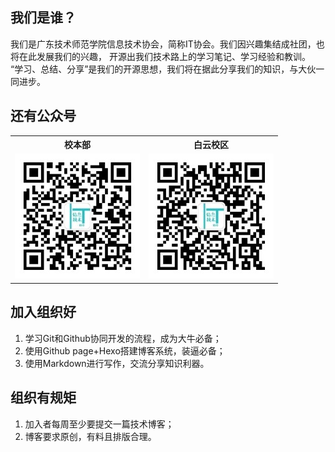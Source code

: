 
## 我们是谁？

我们是广东技术师范学院信息技术协会，简称IT协会。我们因兴趣集结成社团，也将在此发展我们的兴趣，
开源出我们技术路上的学习笔记、学习经验和教训。
“学习、总结、分享”是我们的开源思想，我们将在据此分享我们的知识，与大伙一同进步。

## 还有公众号

<table>
    <tr>
        <th style="text-align:center">校本部</th>
        <th style="text-align:center">白云校区</th>
    </tr>
    <tr>
        <td><img alt="校本部公众号" src="/themes/yilia/source/img/benbu.jpg"/></td>
        <td><img alt="白云校区公众号" src="/themes/yilia/source/img/baiyun.jpg"/></td>
    </tr>
</table>

## 加入组织好

1. 学习Git和Github协同开发的流程，成为大牛必备；
2. 使用Github page+Hexo搭建博客系统，装逼必备；
3. 使用Markdown进行写作，交流分享知识利器。

## 组织有规矩

1. 加入者每周至少要提交一篇技术博客；
2. 博客要求原创，有料且排版合理。
